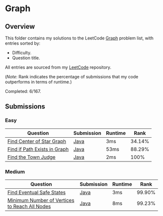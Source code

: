# Graph

## Overview
This folder contains my solutions to the LeetCode [Graph](https://leetcode.com/problem-list/graph/) problem list,
with entries sorted by:
- Difficulty.
- Question title.

All entries are sourced from my [LeetCode](https://github.com/shumarb/leetcode) repository.

(*Note*: Rank indicates the percentage of submissions that my code outperforms in terms of runtime.)

Completed: 6/167.

## Submissions
### Easy
| Question                                                                                                | Submission                                                                                      | Runtime | Rank   |
|---------------------------------------------------------------------------------------------------------|-------------------------------------------------------------------------------------------------|---------|--------|
| [Find Center of Star Graph](https://leetcode.com/problems/find-center-of-star-graph/description/)       | [Java](https://github.com/shumarb/leetcode/blob/main/submissions/FindCenterOfStarGraph.java)    | 3ms     | 34.14% |
| [Find if Path Exists in Graph](https://leetcode.com/problems/find-if-path-exists-in-graph/description/) | [Java](https://github.com/shumarb/leetcode/blob/main/submissions/FindIfPathExistsInG-raph.java) | 53ms    | 88.29% |
| [Find the Town Judge](https://leetcode.com/problems/find-the-town-judge/description/)                   | [Java](https://github.com/shumarb/leetcode/blob/main/submissions/FindTheTownJudge.java)         | 2ms     | 100%   |

### Medium
| Question                                                                                                                                  | Submission                                                                                                    | Runtime | Rank   |
|-------------------------------------------------------------------------------------------------------------------------------------------|---------------------------------------------------------------------------------------------------------------|---------|--------|
| [Find Eventual Safe States](https://leetcode.com/problems/find-eventual-safe-states/description/)                                         | [Java](https://github.com/shumarb/leetcode/blob/main/submissions/FindEventualSafeStates.java)                 | 3ms     | 99.90% |
| [Minimum Number of Vertices to Reach All Nodes](https://leetcode.com/problems/minimum-number-of-vertices-to-reach-all-nodes/description/) | [Java](https://github.com/shumarb/leetcode/blob/main/submissions/MinimumNumberOfVerticesToReachAllNodes.java) | 8ms     | 99.23% |
